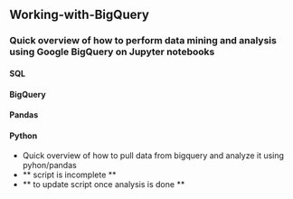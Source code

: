 ## Working-with-BigQuery
### Quick overview of how to perform data mining and analysis using Google BigQuery on Jupyter notebooks
#### SQL
#### BigQuery
#### Pandas
#### Python


- Quick overview of how to pull data from bigquery and analyze it using pyhon/pandas 
- ** script is incomplete **
- ** to update script once analysis is done **
